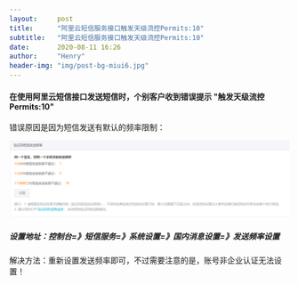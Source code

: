 ```yaml
---
layout:     post
title:      "阿里云短信服务接口触发天级流控Permits:10"
subtitle:   "阿里云短信服务接口触发天级流控Permits:10"
date:       2020-08-11 16:26
author:     "Henry"
header-img: "img/post-bg-miui6.jpg"
---
```


#### 在使用阿里云短信接口发送短信时，个别客户收到错误提示 "触发天级流控Permits:10"

错误原因是因为短信发送有默认的频率限制：

![](/img/typecho/3559859733.png)

##### 设置地址：控制台=》短信服务=》系统设置=》国内消息设置=》发送频率设置

解决方法：重新设置发送频率即可，不过需要注意的是，账号非企业认证无法设置！


  [1]: https://blog.twhmr.cn/usr/uploads/2020/08/3559859733.png